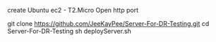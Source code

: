 
create Ubuntu ec2 - T2.Micro
Open http port

git clone https://github.com/JeeKayPee/Server-For-DR-Testing.git
cd Server-For-DR-Testing
sh deployServer.sh

